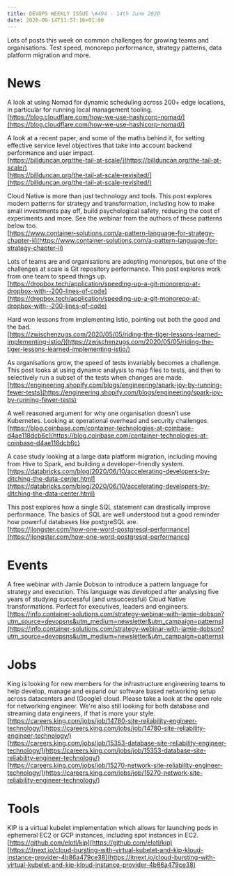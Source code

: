 ```yaml
---
title: DEVOPS WEEKLY ISSUE \#494 - 14th June 2020 
date: 2020-06-14T11:57:16+01:00
---
```


Lots of posts this week on common challenges for growing teams and organisations. Test speed, monorepo performance, strategy patterns, data platform migration and more.


News
====

A look at using Nomad for dynamic scheduling across 200+ edge locations, in particular for running local management tooling.
<br>[https://blog.cloudflare.com/how-we-use-hashicorp-nomad/](https://blog.cloudflare.com/how-we-use-hashicorp-nomad/)


A look at a recent paper, and some of the maths behind it, for setting effective service level objectives that take into account backend performance and user impact.
<br>[https://billduncan.org/the-tail-at-scale/](https://billduncan.org/the-tail-at-scale/)
<br>[https://billduncan.org/the-tail-at-scale-revisited/](https://billduncan.org/the-tail-at-scale-revisited/)


Cloud Native is more than just technology and tools. This post explores modern patterns for strategy and transformation, including how to make small investments pay off, build psychological safety, reducing the cost of experiments and more. See the webinar from the authors of these patterns below too.
<br>[https://www.container-solutions.com/a-pattern-language-for-strategy-chapter-ii](https://www.container-solutions.com/a-pattern-language-for-strategy-chapter-ii)


Lots of teams are and organisations are adopting monorepos, but one of the challenges at scale is Git repository performance. This post explores work from one team to speed things up.
<br>[https://dropbox.tech/application/speeding-up-a-git-monorepo-at-dropbox-with--200-lines-of-code](https://dropbox.tech/application/speeding-up-a-git-monorepo-at-dropbox-with--200-lines-of-code)


Hard won lessons from implementing Istio, pointing out both the good and the bad.
<br>[https://zwischenzugs.com/2020/05/05/riding-the-tiger-lessons-learned-implementing-istio/](https://zwischenzugs.com/2020/05/05/riding-the-tiger-lessons-learned-implementing-istio/)


As organisations grow, the speed of tests invariably becomes a challenge. This post looks at using dynamic analysis to map files to tests, and then to selectively run a subset of the tests when changes are made.
<br>[https://engineering.shopify.com/blogs/engineering/spark-joy-by-running-fewer-tests](https://engineering.shopify.com/blogs/engineering/spark-joy-by-running-fewer-tests)


A well reasoned argument for why one organisation doesn’t use Kubernetes. Looking at operational overhead and security challenges.
<br>[https://blog.coinbase.com/container-technologies-at-coinbase-d4ae118dcb6c](https://blog.coinbase.com/container-technologies-at-coinbase-d4ae118dcb6c)


A case study looking at a large data platform migration, including moving from Hive to Spark, and building a developer-friendly system.
<br>[https://databricks.com/blog/2020/06/10/accelerating-developers-by-ditching-the-data-center.html](https://databricks.com/blog/2020/06/10/accelerating-developers-by-ditching-the-data-center.html)


This post explores how a single SQL statement can drastically improve performance. The basics of SQL are well understood but a good reminder how powerful databases like postgreSQL are.
<br>[https://jlongster.com/how-one-word-postgresql-performance](https://jlongster.com/how-one-word-postgresql-performance)


Events
======

A free webinar with Jamie Dobson to introduce a pattern language for strategy and execution. This language was developed after analysing five years of studying successful (and unsuccessful) Cloud Native transformations. Perfect for executives, leaders and engineers.
<br>[https://info.container-solutions.com/strategy-webinar-with-jamie-dobson?utm_source=devopsns&utm_medium=newsletter&utm_campaign=patterns](https://info.container-solutions.com/strategy-webinar-with-jamie-dobson?utm_source=devopsns&utm_medium=newsletter&utm_campaign=patterns)


Jobs
====

King is looking for new members for the infrastructure engineering teams to help develop, manage and expand our software based networking setup across datacenters and (Google) cloud. Please take a look at the open role for networking engineer. We're also still looking for both database and streaming data engineers, if that is more your style.
<br>[https://careers.king.com/jobs/job/14780-site-reliability-engineer-technology/](https://careers.king.com/jobs/job/14780-site-reliability-engineer-technology/)
<br>[https://careers.king.com/jobs/job/15353-database-site-reliability-engineer-technology/](https://careers.king.com/jobs/job/15353-database-site-reliability-engineer-technology/)
<br>[https://careers.king.com/jobs/job/15270-network-site-reliability-engineer-technology/](https://careers.king.com/jobs/job/15270-network-site-reliability-engineer-technology/)



Tools
=====

KIP is a virtual kubelet implementation which allows for launching pods in ephemeral EC2 or GCP instances, including spot instances in EC2.
<br>[https://github.com/elotl/kip](https://github.com/elotl/kip)
<br>[https://itnext.io/cloud-bursting-with-virtual-kubelet-and-kip-kloud-instance-provider-4b86a479ce38](https://itnext.io/cloud-bursting-with-virtual-kubelet-and-kip-kloud-instance-provider-4b86a479ce38)




